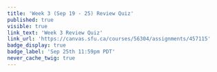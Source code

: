 ```yaml
---
title: 'Week 3 (Sep 19 - 25) Review Quiz'
published: true
visible: true
link_text: 'Week 3 Review Quiz'
link_url: 'https://canvas.sfu.ca/courses/56304/assignments/457115'
badge_display: true
badge_label: 'Sep 25th 11:59pm PDT'
never_cache_twig: true
---
```


